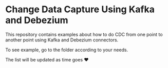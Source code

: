 Change Data Capture Using Kafka and Debezium
=

This repository contains examples about how to do CDC from one point to another point using Kafka and Debezium connectors.

To see example, go to the folder according to your needs. 

The list will be updated as time goes ❤